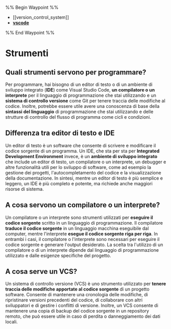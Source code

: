 %% Begin Waypoint %%
- [[version_control_system]]
- **[vscode](./vscode/vscode.md)**

%% End Waypoint %%
# Strumenti

## Quali strumenti servono per programmare?

Per programmare, hai bisogno di un editor di testo o di un ambiente di sviluppo integrato (**IDE**) come Visual Studio Code, **un compilatore o un interprete** per il linguaggio di programmazione che stai utilizzando e un **sistema di controllo versione** come Git per tenere traccia delle modifiche al codice. Inoltre, potrebbe essere utile avere una conoscenza di base della **sintassi del linguaggio** di programmazione che stai utilizzando e delle strutture di controllo del flusso di programma come cicli e condizioni.

## Differenza tra editor di testo e IDE

Un editor di testo è un software che consente di scrivere e modificare il codice sorgente di un programma. Un IDE, che sta per sta per **Integrated Development Environment** invece, è un **ambiente di sviluppo integrato** che include un editor di testo, un compilatore o un interprete, un debugger e altre funzionalità utili per lo sviluppo di software, come ad esempio la gestione dei progetti, l'autocompletamento del codice e la visualizzazione della documentazione. In sintesi, mentre un editor di testo è più semplice e leggero, un IDE è più completo e potente, ma richiede anche maggiori risorse di sistema.

## A cosa servono un compilatore o un interprete?

Un compilatore o un interprete sono strumenti utilizzati per **eseguire il codice sorgente** scritto in un linguaggio di programmazione. Il compilatore **traduce il codice sorgente** in un linguaggio macchina eseguibile dal computer, mentre l'interprete **esegue il codice sorgente riga per riga**. In entrambi i casi, il compilatore o l'interprete sono necessari per eseguire il codice sorgente e generare l'output desiderato. La scelta tra l'utilizzo di un compilatore o di un interprete dipende dal linguaggio di programmazione utilizzato e dalle esigenze specifiche del progetto.

## A cosa serve un VCS?

Un sistema di controllo versione (VCS) è uno strumento utilizzato per **tenere traccia delle modifiche apportate al codice sorgente** di un progetto software. Consente di mantenere una cronologia delle modifiche, di ripristinare versioni precedenti del codice, di collaborare con altri sviluppatori e di gestire i conflitti di versione. Inoltre, un VCS consente di mantenere una copia di backup del codice sorgente in un repository remoto, che può essere utile in caso di perdita o danneggiamento dei dati locali.
